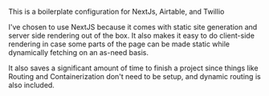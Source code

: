This is a boilerplate configuration for NextJs, Airtable, and Twillio

I've chosen to use NextJS because it comes with static site generation and server side rendering out of the box.  It also makes it easy to do client-side rendering in case some parts of the page can be made static while dynamically fetching on an as-need basis.

It also saves a significant amount of time to finish a project since things like Routing and Containerization don't need to be setup, and dynamic routing is also included.  

